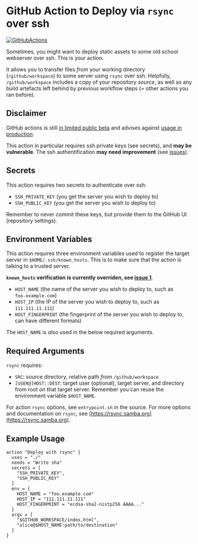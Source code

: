 # GitHub Action to Deploy via `rsync` over ssh

[![GitHubActions](https://img.shields.io/badge/as%20seen%20on%20-GitHubActions-blue.svg)](https://github-actions.netlify.com/ghaction-rsync)

Sometimes, you might want to deploy static assets to some old school webserver over ssh.
This is your action.

It allows you to transfer files *from* your working directory (`/github/workspace`) *to* some server using `rsync` over ssh.
Helpfully, `/github/workspace` includes a copy of your repository *source*, as well as any build artefacts left behind by previous workflow steps (= other actions you ran before).


## Disclaimer

GitHub actions is still [in limited public beta](https://github.com/features/actions) and advises against [usage in production](https://developer.github.com/actions/).

This action in particular requires ssh private keys (see secrets), and **may be vulnerable**.
The ssh authentification **may need improvement** (see [issues](https://github.com/maxheld83/ghaction-rsync/)).


## Secrets

This action requires two secrets to authenticate over ssh:

- `SSH_PRIVATE_KEY` (you get the server you wish to deploy to)
- `SSH_PUBLIC_KEY` (you get the server you wish to deploy to)

Remember to never commit these keys, but provide them to the GitHub UI (repository settings).


## Environment Variables

This action requires three environment variables used to register the target server in `$HOME/.ssh/known_hosts`.
This is to make sure that the action is talking to a trusted server.

**`known_hosts` verification is currently overriden, see [issue 1](https://github.com/maxheld83/ghaction-rsync/issues/1)**.

- `HOST_NAME` (the name of the server you wish to deploy to, such as `foo.example.com`)
- `HOST_IP` (the IP of the server you wish to deploy to, such as `111.111.11.111`)
- `HOST_FINGERPRINT` (the fingerprint of the server you wish to deploy to, can have different formats)

The `HOST_NAME` is *also* used in the below required arguments.


## Required Arguments

`rsync` requires:

- `SRC`: source directory, relative path *from* `/github/workspace`
- `[USER@]HOST::DEST`: target user (optional), target server, and directory from root *on* that target server. 
  Remember you can reuse the environment variable `$HOST_NAME`.

For action `rsync` options, see `entrypoint.sh` in the source.
For more options and documentation on `rsync`, see [https://rsync.samba.org](https://rsync.samba.org).


## Example Usage

```
action "Deploy with rsync" {
  uses = "./"
  needs = "Write sha"
  secrets = [
    "SSH_PRIVATE_KEY",
    "SSH_PUBLIC_KEY"
  ]
  env = {
    HOST_NAME = "foo.example.com"
    HOST_IP = "111.111.11.111"
    HOST_FINGERPRINT = "ecdsa-sha2-nistp256 AAAA..."
  }
  args = [
    "$GITHUB_WORKSPACE/index.html",
    "alice@$HOST_NAME:path/to/destination"
  ]
}
```
